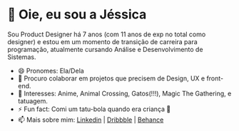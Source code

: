 # 👋 Oie, eu sou a Jéssica

Sou Product Designer há 7 anos (com 11 anos de exp no total como designer) e estou em um momento de transição de carreira para programação, atualmente cursando Análise e Desenvolvimento de Sistemas. 

- 😄 Pronomes: Ela/Dela
- 🐜 Procuro colaborar em projetos que precisem de Design, UX e front-end.
- 👀 Interesses: Anime, Animal Crossing, Gatos(!!!), Magic The Gathering, e tatuagem.
- ⚡ Fun fact: Comi um tatu-bola quando era criança 🙈
- 📫 Mais sobre mim: [Linkedin](https://www.linkedin.com/in/jessicasissa) | [Dribbble](https://dribbble.com/jessicasissa) | [Behance](https://www.behance.net/jessicasissa/)


<!---
jessicasissa/jessicasissa is a ✨ special ✨ repository because its `README.md` (this file) appears on your GitHub profile.
You can click the Preview link to take a look at your changes.
--->
